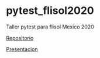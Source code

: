 # pytest_flisol2020

Taller pytest para flisol Mexico 2020

[Repositorio](https://github.com/alehpineda/pytest_flisol2020)

[Presentacion](https://docs.google.com/presentation/d/1avr6ZiBPq9Qu_MuwzsRZX_mTsfDWhmb_qUEi-rOm7Gg/edit?usp=sharing)

